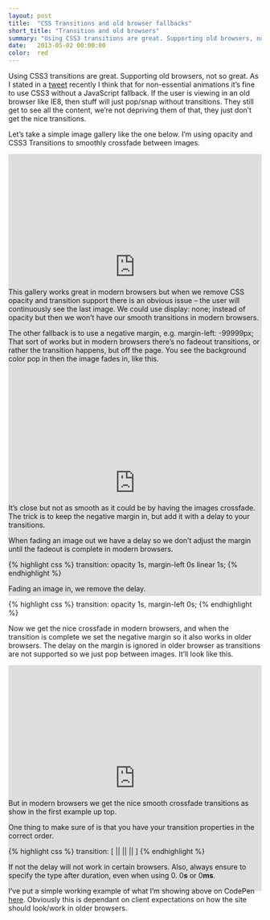 ```yaml
---
layout: post
title:  "CSS Transitions and old browser fallbacks"
short_title: "Transition and old browsers"
summary: "Using CSS3 transitions are great. Supporting old browsers, not so great. How to work with both"
date:   2013-05-02 00:00:00
color:  red
---
```


Using CSS3 transitions are great. Supporting old browsers, not so great. As I stated in a [tweet](https://twitter.com/minimalmonkey/status/328888187244130304) recently I think that for non-essential animations it’s fine to use CSS3 without a JavaScript fallback. If the user is viewing in an old browser like IE8, then stuff will just pop/snap without transitions. They still get to see all the content, we’re not depriving them of that, they just don’t get the nice transitions.

Let’s take a simple image gallery like the one below. I’m using opacity and CSS3 Transitions to smoothly crossfade between images.

<div style="width: 100%; max-width: 900px; height: 0px; padding-bottom: 50%;">
	<iframe style="border: none;" name="sass-triangles" src="http://minimalmonkey.com/examples/simple-gallery/index.html" width="100%" height="450px" frameborder="0" scrolling="auto" name="sass-triangles"></iframe>
</div>

This gallery works great in modern browsers but when we remove CSS opacity and transition support there is an obvious issue – the user will continuously see the last image. We could use display: none; instead of opacity but then we won’t have our smooth transitions in modern browsers.

The other fallback is to use a negative margin, e.g. margin-left: -99999px; That sort of works but in modern browsers there’s no fadeout transitions, or rather the transition happens, but off the page. You see the background color pop in then the image fades in, like this.

<div style="width: 100%; max-width: 900px; height: 0px; padding-bottom: 50%;">
	<iframe style="border: none;" name="sass-triangles" src="http://minimalmonkey.com/examples/simple-gallery/index-margin.html" width="100%" height="450px" frameborder="0" scrolling="auto" name="sass-triangles"></iframe>
</div>

It’s close but not as smooth as it could be by having the images crossfade. The trick is to keep the negative margin in, but add it with a delay to your transitions.

When fading an image out we have a delay so we don’t adjust the margin until the fadeout is complete in modern browsers.

{% highlight css %}
transition: opacity 1s, margin-left 0s linear 1s;
{% endhighlight %}

Fading an image in, we remove the delay.

{% highlight css %}
transition: opacity 1s, margin-left 0s;
{% endhighlight %}

Now we get the nice crossfade in modern browsers, and when the transition is complete we set the negative margin so it also works in older browsers. The delay on the margin is ignored in older browser as transitions are not supported so we just pop between images. It’ll look like this.

<div style="width: 100%; max-width: 900px; height: 0px; padding-bottom: 50%;">
	<iframe style="border: none;" name="sass-triangles" src="http://minimalmonkey.com/examples/simple-gallery/index-ie8.html" width="100%" height="450px" frameborder="0" scrolling="auto" name="sass-triangles"></iframe>
</div>

But in modern browsers we get the nice smooth crossfade transitions as show in the first example up top.

One thing to make sure of is that you have your transition properties in the correct order.

{% highlight css %}
transition: [ <transition-property> ||
<transition-duration> ||
<transition-timing-function> ||
<transition-delay> ]
{% endhighlight %}

If not the delay will not work in certain browsers. Also, always ensure to specify the type after duration, even when using 0. 0**s** or 0**ms**.

I’ve put a simple working example of what I’m showing above on CodePen [here](http://codepen.io/minimalmonkey/pen/ovezc). Obviously this is dependant on client expectations on how the site should look/work in older browsers.
